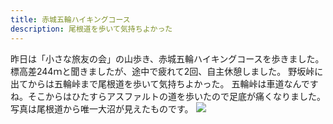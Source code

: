 ```yaml
---
title: 赤城五輪ハイキングコース
description: 尾根道を歩いて気持ちよかった
---
```


昨日は「小さな旅友の会」の山歩き、赤城五輪ハイキングコースを歩きました。標高差244ｍと聞きましたが、途中で疲れて2回、自主休憩しました。
野坂峠に出てからは五輪峠まで尾根道を歩いて気持ちよかった。
五輪峠は車道なんですね。そこからはひたすらアスファルトの道を歩いたので足底が痛くなりました。
写真は尾根道から唯一大沼が見えたものです。
![](/img/2022-06-19.jpg)
